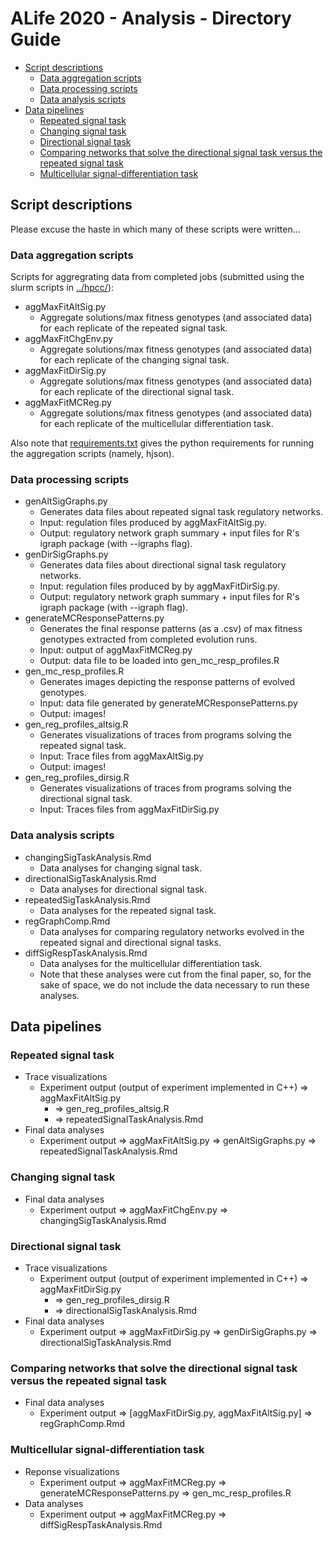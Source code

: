 # ALife 2020 - Analysis - Directory Guide

<!-- TOC -->

- [Script descriptions](#script-descriptions)
  - [Data aggregation scripts](#data-aggregation-scripts)
  - [Data processing scripts](#data-processing-scripts)
  - [Data analysis scripts](#data-analysis-scripts)
- [Data pipelines](#data-pipelines)
  - [Repeated signal task](#repeated-signal-task)
  - [Changing signal task](#changing-signal-task)
  - [Directional signal task](#directional-signal-task)
  - [Comparing networks that solve the directional signal task versus the repeated signal task](#comparing-networks-that-solve-the-directional-signal-task-versus-the-repeated-signal-task)
  - [Multicellular signal-differentiation task](#multicellular-signal-differentiation-task)

<!-- /TOC -->

## Script descriptions

Please excuse the haste in which many of these scripts were written...

### Data aggregation scripts

Scripts for aggregrating data from completed jobs (submitted using the slurm scripts in [../hpcc/](../hpcc/)):

- aggMaxFitAltSig.py
  - Aggregate solutions/max fitness genotypes (and associated data) for each replicate of the
    repeated signal task.
- aggMaxFitChgEnv.py
  - Aggregate solutions/max fitness genotypes (and associated data) for each replicate of the
    changing signal task.
- aggMaxFitDirSig.py
  - Aggregate solutions/max fitness genotypes (and associated data) for each replicate of the
    directional signal task.
- aggMaxFitMCReg.py
  - Aggregate solutions/max fitness genotypes (and associated data) for each replicate of the
    multicellular differentiation task.

Also note that [requirements.txt](./requirements.txt) gives the python requirements for running the aggregation scripts (namely, hjson).

### Data processing scripts

- genAltSigGraphs.py
  - Generates data files about repeated signal task regulatory networks.
  - Input: regulation files produced by aggMaxFitAltSig.py.
  - Output: regulatory network graph summary + input files for R's igraph package (with --igraphs flag).
- genDirSigGraphs.py
  - Generates data files about directional signal task regulatory networks.
  - Input: regulation files produced by by aggMaxFitDirSig.py.
  - Output: regulatory network graph summary + input files for R's igraph package (with --igraph flag).
- generateMCResponsePatterns.py
  - Generates the final response patterns (as a .csv) of max fitness genotypes extracted from completed evolution runs.
  - Input: output of aggMaxFitMCReg.py
  - Output: data file to be loaded into gen_mc_resp_profiles.R
- gen_mc_resp_profiles.R
  - Generates images depicting the response patterns of evolved genotypes.
  - Input: data file generated by generateMCResponsePatterns.py
  - Output: images!
- gen_reg_profiles_altsig.R
  - Generates visualizations of traces from programs solving the repeated signal task.
  - Input: Trace files from aggMaxAltSig.py
  - Output: images!
- gen_reg_profiles_dirsig.R
  - Generates visualizations of traces from programs solving the directional signal task.
  - Input: Traces files from aggMaxFitDirSig.py

### Data analysis scripts

- changingSigTaskAnalysis.Rmd
  - Data analyses for changing signal task.
- directionalSigTaskAnalysis.Rmd
  - Data analyses for directional signal task.
- repeatedSigTaskAnalysis.Rmd
  - Data analyses for the repeated signal task.
- regGraphComp.Rmd
  - Data analyses for comparing regulatory networks evolved in the repeated signal and directional
    signal tasks.
- diffSigRespTaskAnalysis.Rmd
  - Data analyses for the multicellular differentiation task.
  - Note that these analyses were cut from the final paper, so, for the sake of space, we do not include
    the data necessary to run these analyses.


## Data pipelines

### Repeated signal task

- Trace visualizations
  - Experiment output (output of experiment implemented in C++) => aggMaxFitAltSig.py
    - => gen_reg_profiles_altsig.R
    - => repeatedSignalTaskAnalysis.Rmd
- Final data analyses
  - Experiment output => aggMaxFitAltSig.py => genAltSigGraphs.py => repeatedSignalTaskAnalysis.Rmd

### Changing signal task

- Final data analyses
  - Experiment output => aggMaxFitChgEnv.py => changingSigTaskAnalysis.Rmd

### Directional signal task

- Trace visualizations
  - Experiment output (output of experiment implemented in C++) => aggMaxFitDirSig.py
    - => gen_reg_profiles_dirsig.R
    - => directionalSigTaskAnalysis.Rmd
- Final data analyses
  - Experiment output => aggMaxFitDirSig.py => genDirSigGraphs.py => directionalSigTaskAnalysis.Rmd

### Comparing networks that solve the directional signal task versus the repeated signal task

- Final data analyses
  - Experiment output => [aggMaxFitDirSig.py, aggMaxFitAltSig.py] => regGraphComp.Rmd

### Multicellular signal-differentiation task

- Reponse visualizations
  - Experiment output => aggMaxFitMCReg.py => generateMCResponsePatterns.py => gen_mc_resp_profiles.R
- Data analyses
  - Experiment output => aggMaxFitMCReg.py => diffSigRespTaskAnalysis.Rmd